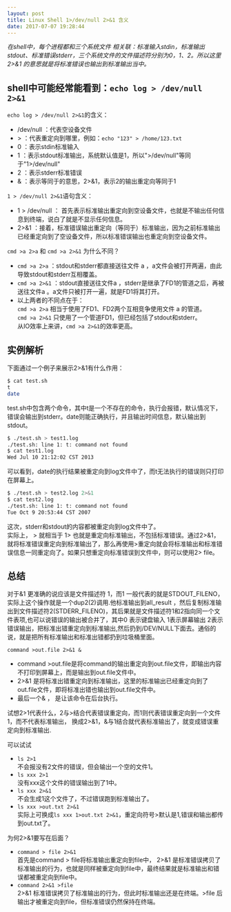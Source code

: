 ```yaml
---
layout: post
title: Linux Shell 1>/dev/null 2>&1 含义
date: 2017-07-07 19:28:44
---
```

*在shell中，每个进程都和三个系统文件 相关联：标准输入stdin，标准输出stdout、标准错误stderr，三个系统文件的文件描述符分别为0，1、2。所以这里2>&1 的意思就是将标准错误也输出到标准输出当中。*
## shell中可能经常能看到：`echo log > /dev/null 2>&1`  
`echo log > /dev/null 2>&1`的含义：  

+ /dev/null ：代表空设备文件  
+ \>  ：代表重定向到哪里，例如：`echo "123" > /home/123.txt`  
+ 0  ：表示stdin标准输入  
+ 1  ：表示stdout标准输出，系统默认值是1，所以">/dev/null"等同于"1>/dev/null"  
+ 2  ：表示stderr标准错误  
+ &  ：表示等同于的意思，2>&1，表示2的输出重定向等同于1  

`1 > /dev/null 2>&1`语句含义：  

+ 1 > /dev/null ： 首先表示标准输出重定向到空设备文件，也就是不输出任何信息到终端，说白了就是不显示任何信息。  
+ 2>&1 ：接着，标准错误输出重定向（等同于）标准输出，因为之前标准输出已经重定向到了空设备文件，所以标准错误输出也重定向到空设备文件。

`cmd >a 2>a` 和 `cmd >a 2>&1` 为什么不同？  

+ `cmd >a 2>a` ：stdout和stderr都直接送往文件 a ，a文件会被打开两遍，由此导致stdout和stderr互相覆盖。  
+ `cmd >a 2>&1` ：stdout直接送往文件a ，stderr是继承了FD1的管道之后，再被送往文件a 。a文件只被打开一遍，就是FD1将其打开。
+ 以上两者的不同点在于：  
`cmd >a 2>a` 相当于使用了FD1、FD2两个互相竞争使用文件 a 的管道。  
`cmd >a 2>&1` 只使用了一个管道FD1，但已经包括了stdout和stderr。  
从IO效率上来讲，`cmd >a 2>&1`的效率更高。  

## 实例解析  
下面通过一个例子来展示2>&1有什么作用：  
```Bash
$ cat test.sh
t
date
```
test.sh中包含两个命令，其中t是一个不存在的命令，执行会报错，默认情况下，错误会输出到stderr。date则能正确执行，并且输出时间信息，默认输出到stdout。
```Bash
$ ./test.sh > test1.log
./test.sh: line 1: t: command not found
$ cat test1.log
Wed Jul 10 21:12:02 CST 2013
```
可以看到，date的执行结果被重定向到log文件中了，而t无法执行的错误则只打印在屏幕上。
```Bash
$ ./test.sh > test2.log 2>&1
$ cat test2.log
./test.sh: line 1: t: command not found
Tue Oct 9 20:53:44 CST 2007
```
这次，stderr和stdout的内容都被重定向到log文件中了。  
实际上， > 就相当于 1> 也就是重定向标准输出，不包括标准错误。通过2>&1，就将标准错误重定向到标准输出了，那么再使用>重定向就会将标准输出和标准错误信息一同重定向了。如果只想重定向标准错误到文件中，则可以使用2> file。

## 总结
对于&1 更准确的说应该是文件描述符 1，而1 一般代表的就是STDOUT_FILENO，实际上这个操作就是一个dup2(2)调用.他标准输出到all_result ，然后复制标准输出到文件描述符2(STDERR_FILENO)，其后果就是文件描述符1和2指向同一个文件表项,也可以说错误的输出被合并了，其中0 表示键盘输入 1表示屏幕输出 2表示错误输出，把标准出错重定向到标准输出,然后扔到/DEV/NULL下面去。通俗的说，就是把所有标准输出和标准出错都扔到垃圾桶里面。  

`command >out.file 2>&1 &`  

+ command >out.file是将command的输出重定向到out.file文件，即输出内容不打印到屏幕上，而是输出到out.file文件中。  
+ 2>&1 是将标准出错重定向到标准输出，这里的标准输出已经重定向到了out.file文件，即将标准出错也输出到out.file文件中。  
+ 最后一个& ， 是让该命令在后台执行。

试想2>1代表什么，2与>结合代表错误重定向，而1则代表错误重定向到一个文件1，而不代表标准输出，
换成2>&1，&与1结合就代表标准输出了，就变成错误重定向到标准输出.

可以试试  

+ `ls 2>1`  
不会报没有2文件的错误，但会输出一个空的文件1。  
+ `ls xxx 2>1`  
没有xxx这个文件的错误输出到了1中。  
+ `ls xxx 2>&1`  
不会生成1这个文件了，不过错误跑到标准输出了。  
+ `ls xxx >out.txt 2>&1`  
实际上可换成`ls xxx 1>out.txt 2>&1`，重定向符号>默认是1,错误和输出都传到out.txt了。

为何2>&1要写在后面？  

+ `command > file 2>&1`   
首先是command > file将标准输出重定向到file中， 2>&1 是标准错误拷贝了标准输出的行为，也就是同样被重定向到file中，最终结果就是标准输出和错误都被重定向到file中。   
+ `command 2>&1 >file`  
2>&1 标准错误拷贝了标准输出的行为，但此时标准输出还是在终端。>file 后输出才被重定向到file，但标准错误仍然保持在终端。
